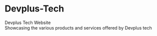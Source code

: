 # Devplus-Tech
Devplus Tech Website  
Showcasing the various products and services offered by Devplus tech 
